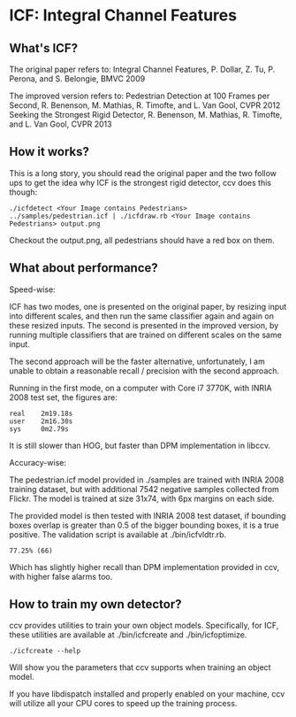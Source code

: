 ICF: Integral Channel Features
==============================

What's ICF?
-----------

The original paper refers to:
Integral Channel Features, P. Dollar, Z. Tu, P. Perona, and S. Belongie, BMVC 2009

The improved version refers to:
Pedestrian Detection at 100 Frames per Second, R. Benenson, M. Mathias, R. Timofte, and L. Van Gool, CVPR 2012
Seeking the Strongest Rigid Detector, R. Benenson, M. Mathias, R. Timofte, and L. Van Gool, CVPR 2013

How it works?
-------------

This is a long story, you should read the original paper and the two follow ups to get
the idea why ICF is the strongest rigid detector, ccv does this though:

	./icfdetect <Your Image contains Pedestrians> ../samples/pedestrian.icf | ./icfdraw.rb <Your Image contains Pedestrians> output.png

Checkout the output.png, all pedestrians should have a red box on them.

What about performance?
-----------------------

Speed-wise:

ICF has two modes, one is presented on the original paper, by resizing input into different
scales, and then run the same classifier again and again on these resized inputs. The
second is presented in the improved version, by running multiple classifiers that are
trained on different scales on the same input.

The second approach will be the faster alternative, unfortunately, I am unable to obtain
a reasonable recall / precision with the second approach.

Running in the first mode, on a computer with Core i7 3770K, with INRIA 2008 test set,
the figures are:

	real    2m19.18s
	user    2m16.30s
	sys     0m2.79s

It is still slower than HOG, but faster than DPM implementation in libccv.

Accuracy-wise:

The pedestrian.icf model provided in ./samples are trained with INRIA 2008 training
dataset, but with additional 7542 negative samples collected from Flickr. The model is
trained at size 31x74, with 6px margins on each side.

The provided model is then tested with INRIA 2008 test dataset, if bounding boxes
overlap is greater than 0.5 of the bigger bounding boxes, it is a true positive.
The validation script is available at ./bin/icfvldtr.rb.

	77.25% (66)

Which has slightly higher recall than DPM implementation provided in ccv, with higher
false alarms too.

How to train my own detector?
-----------------------------

ccv provides utilities to train your own object models. Specifically, for ICF, these
utilities are available at ./bin/icfcreate and ./bin/icfoptimize.

	./icfcreate --help

Will show you the parameters that ccv supports when training an object model.

If you have libdispatch installed and properly enabled on your machine, ccv will utilize
all your CPU cores to speed up the training process.
